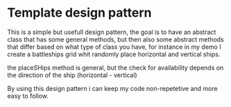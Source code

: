 # Template design pattern
This is a simple but usefull design pattern, the goal is to have an abstract class that has some general methods, but then also some abstract methods that differ based on what type of class you have, for instance in my demo I create a battleships grid whit randomly place horizontal and vertical ships.

the placeSHips method is general, but the check for availability depends on the direction of the ship (horizontal - vertical)

By using this design pattern i can keep my code non-repetetive and more easy to follow.